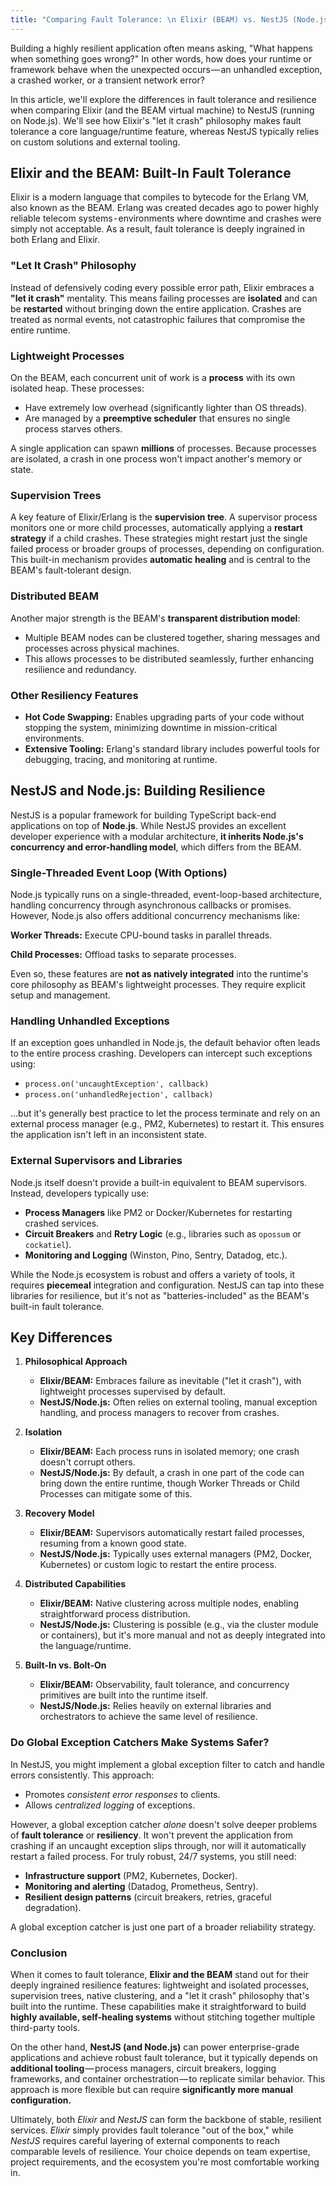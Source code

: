 ```yaml
---
title: "Comparing Fault Tolerance: \n Elixir (BEAM) vs. NestJS (Node.js)"
---
```


Building a highly resilient application often means asking, "What happens when something goes wrong?" In other words, how does your runtime or framework behave when the unexpected occurs &mdash; an unhandled exception, a crashed worker, or a transient network error?

In this article, we'll explore the differences in fault tolerance and resilience when comparing Elixir (and the BEAM virtual machine) to NestJS (running on Node.js). We'll see how Elixir's "let it crash" philosophy makes fault tolerance a core language/runtime feature, whereas NestJS typically relies on custom solutions and external tooling.

## Elixir and the BEAM: Built-In Fault Tolerance

Elixir is a modern language that compiles to bytecode for the Erlang VM, also known as the BEAM. Erlang was created decades ago to power highly reliable telecom systems - environments where downtime and crashes were simply not acceptable. As a result, fault tolerance is deeply ingrained in both Erlang and Elixir.

### "Let It Crash" Philosophy

Instead of defensively coding every possible error path, Elixir embraces a **"let it crash"** mentality. This means failing processes are **isolated** and can be **restarted** without bringing down the entire application. Crashes are treated as normal events, not catastrophic failures that compromise the entire runtime.

### Lightweight Processes

On the BEAM, each concurrent unit of work is a **process** with its own isolated heap. These processes:

- Have extremely low overhead (significantly lighter than OS threads).
- Are managed by a **preemptive scheduler** that ensures no single process starves others.

A single application can spawn **millions** of processes. Because processes are isolated, a crash in one process won't impact another's memory or state.

### Supervision Trees

A key feature of Elixir/Erlang is the **supervision tree**. A supervisor process monitors one or more child processes, automatically applying a **restart strategy** if a child crashes. These strategies might restart just the single failed process or broader groups of processes, depending on configuration. This built-in mechanism provides **automatic healing** and is central to the BEAM's fault-tolerant design.

### Distributed BEAM

Another major strength is the BEAM's **transparent distribution model**:

- Multiple BEAM nodes can be clustered together, sharing messages and processes across physical machines.
- This allows processes to be distributed seamlessly, further enhancing resilience and redundancy.

### Other Resiliency Features

- **Hot Code Swapping:** Enables upgrading parts of your code without stopping the system, minimizing downtime in mission-critical environments.
- **Extensive Tooling:** Erlang's standard library includes powerful tools for debugging, tracing, and monitoring at runtime.

## NestJS and Node.js: Building Resilience

NestJS is a popular framework for building TypeScript back-end applications on top of **Node.js**. While NestJS provides an excellent developer experience with a modular architecture, **it inherits Node.js's concurrency and error-handling model**, which differs from the BEAM.

### Single-Threaded Event Loop (With Options)

Node.js typically runs on a single-threaded, event-loop-based architecture, handling concurrency through asynchronous callbacks or promises. However, Node.js also offers additional concurrency mechanisms like:

**Worker Threads:** Execute CPU-bound tasks in parallel threads.

**Child Processes:** Offload tasks to separate processes.

Even so, these features are **not as natively integrated** into the runtime's core philosophy as BEAM's lightweight processes. They require explicit setup and management.

### Handling Unhandled Exceptions

If an exception goes unhandled in Node.js, the default behavior often leads to the entire process crashing. Developers can intercept such exceptions using:

- `process.on('uncaughtException', callback)`
- `process.on('unhandledRejection', callback)`

…but it's generally best practice to let the process terminate and rely on an external process manager (e.g., PM2, Kubernetes) to restart it. This ensures the application isn't left in an inconsistent state.

### External Supervisors and Libraries

Node.js itself doesn't provide a built-in equivalent to BEAM supervisors. Instead, developers typically use:

- **Process Managers** like PM2 or Docker/Kubernetes for restarting crashed services.
- **Circuit Breakers** and **Retry Logic** (e.g., libraries such as `opossum` or `cockatiel`).
- **Monitoring and Logging** (Winston, Pino, Sentry, Datadog, etc.).

While the Node.js ecosystem is robust and offers a variety of tools, it requires **piecemeal** integration and configuration. NestJS can tap into these libraries for resilience, but it's not as "batteries-included" as the BEAM's built-in fault tolerance.

## Key Differences

1. **Philosophical Approach**

   - **Elixir/BEAM:** Embraces failure as inevitable ("let it crash"), with lightweight processes supervised by default.
   - **NestJS/Node.js:** Often relies on external tooling, manual exception handling, and process managers to recover from crashes.

2. **Isolation**

   - **Elixir/BEAM:** Each process runs in isolated memory; one crash doesn't corrupt others.
   - **NestJS/Node.js:** By default, a crash in one part of the code can bring down the entire runtime, though Worker Threads or Child Processes can mitigate some of this.

3. **Recovery Model**

   - **Elixir/BEAM:** Supervisors automatically restart failed processes, resuming from a known good state.
   - **NestJS/Node.js:** Typically uses external managers (PM2, Docker, Kubernetes) or custom logic to restart the entire process.

4. **Distributed Capabilities**

   - **Elixir/BEAM:** Native clustering across multiple nodes, enabling straightforward process distribution.
   - **NestJS/Node.js:** Clustering is possible (e.g., via the cluster module or containers), but it's more manual and not as deeply integrated into the language/runtime.

5. **Built-In vs. Bolt-On**
   - **Elixir/BEAM:** Observability, fault tolerance, and concurrency primitives are built into the runtime itself.
   - **NestJS/Node.js:** Relies heavily on external libraries and orchestrators to achieve the same level of resilience.

### Do Global Exception Catchers Make Systems Safer?

In NestJS, you might implement a global exception filter to catch and handle errors consistently. This approach:

- Promotes _consistent error responses_ to clients.
- Allows _centralized logging_ of exceptions.

However, a global exception catcher _alone_ doesn't solve deeper problems of **fault tolerance** or **resiliency**. It won't prevent the application from crashing if an uncaught exception slips through, nor will it automatically restart a failed process. For truly robust, 24/7 systems, you still need:

- **Infrastructure support** (PM2, Kubernetes, Docker).
- **Monitoring and alerting** (Datadog, Prometheus, Sentry).
- **Resilient design patterns** (circuit breakers, retries, graceful degradation).

A global exception catcher is just one part of a broader reliability strategy.

### Conclusion

When it comes to fault tolerance, **Elixir and the BEAM** stand out for their deeply ingrained resilience features: lightweight and isolated processes, supervision trees, native clustering, and a "let it crash" philosophy that's built into the runtime. These capabilities make it straightforward to build **highly available, self-healing systems** without stitching together multiple third-party tools.

On the other hand, **NestJS (and Node.js)** can power enterprise-grade applications and achieve robust fault tolerance, but it typically depends on **additional tooling** &mdash; process managers, circuit breakers, logging frameworks, and container orchestration &mdash; to replicate similar behavior. This approach is more flexible but can require **significantly more manual configuration.**

Ultimately, both _Elixir_ and _NestJS_ can form the backbone of stable, resilient services. _Elixir_ simply provides fault tolerance "out of the box," while _NestJS_ requires careful layering of external components to reach comparable levels of resilience. Your choice depends on team expertise, project requirements, and the ecosystem you're most comfortable working in.
